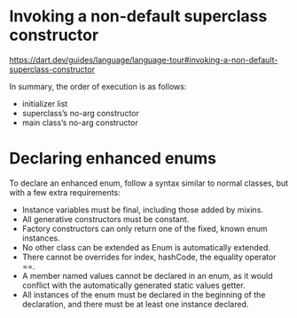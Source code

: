 
# Invoking a non-default superclass constructor

https://dart.dev/guides/language/language-tour#invoking-a-non-default-superclass-constructor

In summary, the order of execution is as follows:

- initializer list
- superclass’s no-arg constructor
- main class’s no-arg constructor

# Declaring enhanced enums
To declare an enhanced enum, follow a syntax similar to normal classes, but with a few extra requirements:

- Instance variables must be final, including those added by mixins.
- All generative constructors must be constant.
- Factory constructors can only return one of the fixed, known enum instances.
- No other class can be extended as Enum is automatically extended.
- There cannot be overrides for index, hashCode, the equality operator ==.
- A member named values cannot be declared in an enum, as it would conflict with the automatically generated static values getter.
- All instances of the enum must be declared in the beginning of the declaration, and there must be at least one instance declared.
